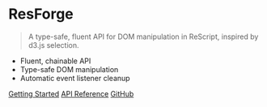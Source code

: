 # ResForge

> A type-safe, fluent API for DOM manipulation in ReScript, inspired by d3.js selection.

- Fluent, chainable API
- Type-safe DOM manipulation
- Automatic event listener cleanup

[Getting Started](getting-started.md)
[API Reference](api-reference.md)
[GitHub](https://github.com/MetalbolicX/resforge.git)